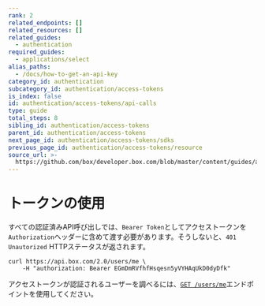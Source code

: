 ```yaml
---
rank: 2
related_endpoints: []
related_resources: []
related_guides:
  - authentication
required_guides:
  - applications/select
alias_paths:
  - /docs/how-to-get-an-api-key
category_id: authentication
subcategory_id: authentication/access-tokens
is_index: false
id: authentication/access-tokens/api-calls
type: guide
total_steps: 8
sibling_id: authentication/access-tokens
parent_id: authentication/access-tokens
next_page_id: authentication/access-tokens/sdks
previous_page_id: authentication/access-tokens/resource
source_url: >-
  https://github.com/box/developer.box.com/blob/master/content/guides/authentication/access-tokens/api-calls.md
---
```

# トークンの使用

すべての認証済みAPI呼び出しでは、`Bearer Token`としてアクセストークンを`Authorization`ヘッダーに含めて渡す必要があります。そうしないと、`401 Unautorized` HTTPステータスが返されます。

```curl
curl https://api.box.com/2.0/users/me \
    -H "authorization: Bearer EGmDmRVfhfHsqesn5yVYHAqUkD0dyDfk"
```

<Message>

アクセストークンが認証されるユーザーを調べるには、[`GET /users/me`](endpoint://get-users-id)エンドポイントを使用してください。

</Message>
